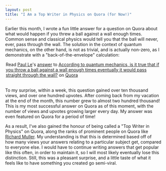 ```yaml
---
layout: post
title: "I Am a Top Writer in Physics on Quora (for Now!)"
---
```


Earlier this month, I wrote a fun little answer for a question on Quora about what would happen if you threw a ball against a wall enough times. Common sense and classical physics would tell you that the ball will never, ever, pass through the wall. The solution in the context of quantum mechanics, on the other hand, is not as trivial, and is actually non-zero, as I demonstrate with a "back-of-the-envelope" calculation:

<div style="width:500px; margin: 0 auto 2rem; display: block;">
<span class='quora-content-embed' data-name='According-to-quantum-mechanics-is-it-true-that-if-you-throw-a-ball-against-a-wall-enough-times-eventually-it-would-pass-straight-through-the-wall/answer/Paul-Le-2'>Read <a class='quora-content-link' data-width='559' load-full-answer='False' data-key='98bfc8d1977cd91edc7b5794c4d6fbc8' data-id='26214214' data-embed='itmptlf' href='https://www.quora.com/According-to-quantum-mechanics-is-it-true-that-if-you-throw-a-ball-against-a-wall-enough-times-eventually-it-would-pass-straight-through-the-wall/answer/Paul-Le-2' data-type='answer' data-height='250'><a href='https://www.quora.com/Paul-Le-2'>Paul Le</a>&#039;s <a href='/According-to-quantum-mechanics-is-it-true-that-if-you-throw-a-ball-against-a-wall-enough-times-eventually-it-would-pass-straight-through-the-wall#ans26214214'>answer</a> to <a href='/According-to-quantum-mechanics-is-it-true-that-if-you-throw-a-ball-against-a-wall-enough-times-eventually-it-would-pass-straight-through-the-wall' ref='canonical'><span class="rendered_qtext">According to quantum mechanics, is it true that if you throw a ball against a wall enough times eventually it would pass straight through the wall?</span></a></a> on <a href='https://www.__nousername__.main.quora.com'>Quora</a><script type="text/javascript" src="https://www.quora.com/widgets/content"></script></span>
</div>

To my surprise, within a week, this question gained over ten thousand views, and over one hundred upvotes. After coming back from my vacation at the end of the month, this number grew to almost two hundred thousand! This is my most successful answer on Quora as of this moment, with the number of views and upvotes growing larger every day. My answer was even featured on Quora for a period of time!

As a result, I've also gained the honour of being called a "Top Writer in Physics" on Quora, along the ranks of prominent people on Quora like [Richard Muller](https://www.quora.com/profile/Richard-Muller-3). My understanding is that this is determined based off of how many views your answers relating to a particular subject get, compared to everyone else. I would have to continue writing answers that get popular like this often, in order to maintain it, so I will most likely eventually lose this distinction. Still, this was a pleasant surprise, and a little taste of what it feels like to have something you created go semi-viral.
